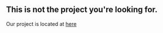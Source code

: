 ## This is not the project you're looking for.  

Our project is located at [here](https://github.com/DEFCON402/website)

